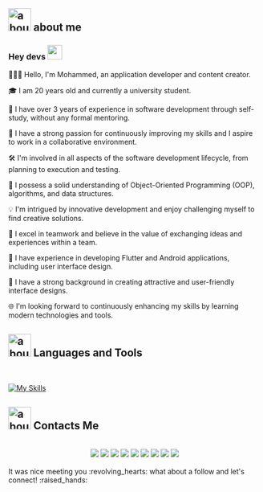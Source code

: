
## <img width="45" alt="about" src="https://raw.github.com/elizarov/elizarov/master/about.png"> about me

### Hey devs  <img src="https://github.com/TheDudeThatCode/TheDudeThatCode/raw/master/Assets/Hi.gif" width="29px" style="max-width: 100%;">

👨🏼‍💻 Hello, I'm Mohammed, an application developer and content creator.

🎓 I am 20 years old and currently a university student.

🚀 I have over 3 years of experience in software development through self-study, without any formal mentoring.

🌟 I have a strong passion for continuously improving my skills and I aspire to work in a collaborative environment.

🛠️ I'm involved in all aspects of the software development lifecycle, from planning to execution and testing.

🧠 I possess a solid understanding of Object-Oriented Programming (OOP), algorithms, and data structures.

💡 I'm intrigued by innovative development and enjoy challenging myself to find creative solutions.

🤝 I excel in teamwork and believe in the value of exchanging ideas and experiences within a team.

📱 I have experience in developing Flutter and Android applications, including user interface design.

🎨 I have a strong background in creating attractive and user-friendly interface designs.

🌐 I'm looking forward to continuously enhancing my skills by learning modern technologies and tools.

## <img width="45" alt="about" src="https://raw.github.com/elizarov/elizarov/master/about.png"> Languages and Tools

<br/>

[![My Skills](https://skillicons.dev/icons?i=flutter,dart,css,html,java,gradle,php,bootstrap,firebase,git,github,mysql,sqlite,m,m,ms,sm,stackoverflow,postman,vscode,idea,wordpress,ps,figma,xd)](https://skillicons.dev)
<br/>

## <img width="45" alt="about" src="https://raw.github.com/elizarov/elizarov/master/about.png"> Contacts Me

 <br/>
<div align="center">
 <a href=""><img  src="https://img.shields.io/badge/Dribbble-EA4C89?style=for-the-badge&logo=dribbble&logoColor=white"></a>
<a href=""><img  src="https://img.shields.io/badge/-Behance-blue?style=for-the-badge&logo=behance&logoColor=white"></a>
<a href=""><img  src="	https://img.shields.io/badge/Twitter-1DA1F2?style=for-the-badge&logo=twitter&logoColor=white"></a>
<a href=""><img  src="https://img.shields.io/badge/Gmail-D14836?style=for-the-badge&logo=gmail&logoColor=white"></a>
<a href="https://www.linkedin.com/in/mohammed-abdelnabi-136510252/"><img  src="https://img.shields.io/badge/LinkedIn-0077B5?style=for-the-badge&logo=linkedin&logoColor=white"></a>
<a href="https://www.facebook.com/profile.php?id=100015700415244"><img  src="https://img.shields.io/badge/Facebook-1877F2?style=for-the-badge&logo=facebook&logoColor=white"></a>
<a href="https://www.instagram.com/mohamad_abd_elnabi/"><img  src="https://img.shields.io/badge/Instagram-E4405F?style=for-the-badge&logo=instagram&logoColor=white"></a>
<a href=""><img  src="https://img.shields.io/badge/Twitter-1DA1F2?style=for-the-badge&logo=twitter&logoColor=white"></a>
<a href=""><img  src="https://img.shields.io/badge/Codewars-B1361E?style=for-the-badge&logo=Codewars&logoColor=white"></a>

 </div>
 <br/>
                         It was nice meeting you :revolving_hearts: what about a follow and let's connect! :raised_hands: 
